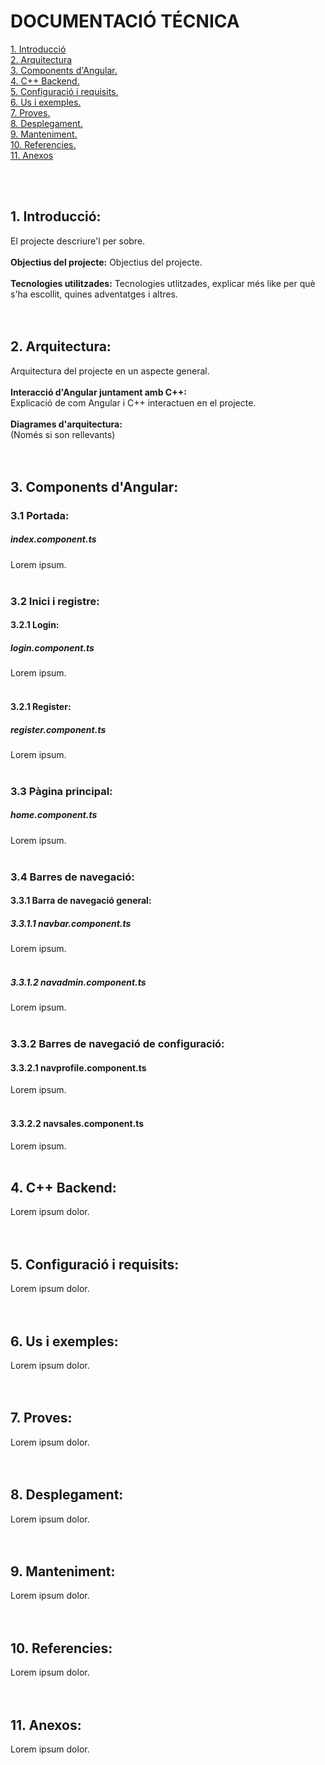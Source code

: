 # DOCUMENTACIÓ TÉCNICA
<a href="#1-introducci%C3%B3">1. Introducció</a><br>
<a href="#2-arquitectura">2. Arquitectura</a><br>
<a href="#3-components-dangular">3. Components d'Angular.</a><br>
<a href="#4-c-backend">4. C++ Backend.</a><br>
<a href="#5-configuració-i-requisits">5. Configuració i requisits.</a><br>
<a href="#6-us-i-exemples">6. Us i exemples.</a><br>
<a href="#7-proves">7. Proves.</a><br>
<a href="#8-desplegament">8. Desplegament.</a><br>
<a href="#9-manteniment">9. Manteniment.</a><br>
<a href="#10-referencies">10. Referencies.</a><br>
<a href="#11-anexos">11. Anexos</a> <!--si es necessari--><br>

<br><br>
## 1. Introducció:<br>
El projecte descriure'l per sobre. 
<br><br>
**Objectius del projecte:**
Objectius del projecte. 
<br><br>
**Tecnologies utilitzades:**
Tecnologies utlitzades, explicar més like per què s'ha escollit, quines adventatges i altres.
<br><br><br>
## 2. Arquitectura:<br>
Arquitectura del projecte en un aspecte general.
<br><br>
**Interacció d'Angular juntament amb C++:**<br>
Explicació de com Angular i C++ interactuen en el projecte.
<br><br>
**Diagrames d'arquitectura:**<br>
(Només si son rellevants)
<br><br><br>
## 3. Components d'Angular:<br>
  ### 3.1 Portada:
  ##### index.component.ts
  Lorem ipsum.<br><br>

  ### 3.2 Inici i registre: <br>
  #### 3.2.1 Login:
  ##### login.component.ts
  Lorem ipsum.<br><br>
  #### 3.2.1 Register:
  ##### register.component.ts
  Lorem ipsum.<br><br>

  ### 3.3 Pàgina principal: <br>
  ##### home.component.ts
  Lorem ipsum.<br><br>

  ### 3.4 Barres de navegació: <br>
  #### 3.3.1 Barra de navegació general:
   ##### 3.3.1.1 navbar.component.ts
   Lorem ipsum.<br><br>
   ##### 3.3.1.2 navadmin.component.ts
   Lorem ipsum.<br><br>
  ### 3.3.2 Barres de navegació de configuració:
   #### 3.3.2.1 navprofile.component.ts
   Lorem ipsum.<br><br>
   #### 3.3.2.2 navsales.component.ts
  Lorem ipsum.<br><br>

## 4. C++ Backend:<br>
Lorem ipsum dolor. 
<br><br><br>
## 5. Configuració i requisits:<br>
Lorem ipsum dolor. 
<br><br><br>
## 6. Us i exemples:<br>
Lorem ipsum dolor. 
<br><br><br>
## 7. Proves:<br>
Lorem ipsum dolor. 
<br><br><br>
## 8. Desplegament:<br>
Lorem ipsum dolor. 
<br><br><br>
## 9. Manteniment:<br>
Lorem ipsum dolor. 
<br><br><br>
## 10. Referencies:<br>
Lorem ipsum dolor. 
<br><br><br>
## 11. Anexos:<br>
Lorem ipsum dolor. 
<br><br><br>
